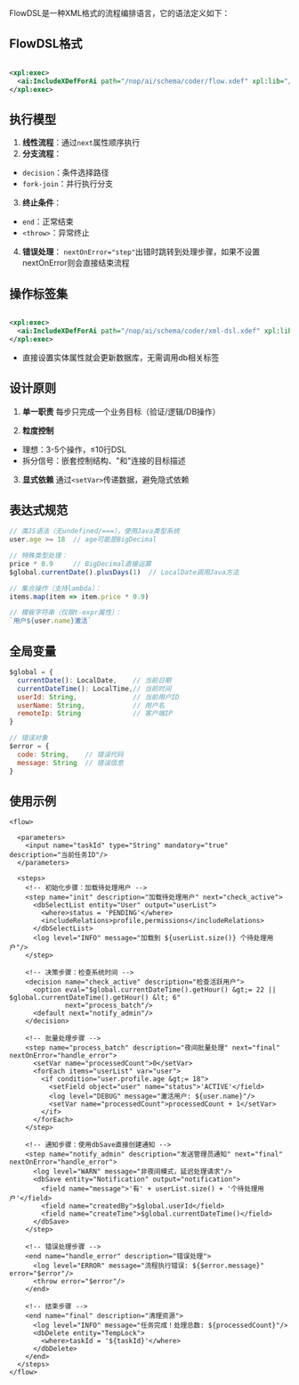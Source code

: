 FlowDSL是一种XML格式的流程编排语言，它的语法定义如下：

## FlowDSL格式

```xml

<xpl:exec>
  <ai:IncludeXDefForAi path="/nop/ai/schema/coder/flow.xdef" xpl:lib="/nop/ai/xlib/ai.xlib"/>
</xpl:exec>
```

## 执行模型

1. **线性流程**：通过`next`属性顺序执行
2. **分支流程**：

- `decision`：条件选择路径
- `fork-join`：并行执行分支

3. **终止条件**：

- `end`：正常结束
- `<throw>`：异常终止

4. **错误处理**： `nextOnError="step"`出错时跳转到处理步骤，如果不设置nextOnError则会直接结束流程

## 操作标签集

```xml

<xpl:exec>
  <ai:IncludeXDefForAi path="/nop/ai/schema/coder/xml-dsl.xdef" xpl:lib="/nop/ai/xlib/ai.xlib"/>
</xpl:exec>
```

* 直接设置实体属性就会更新数据库，无需调用db相关标签

## 设计原则

1. **单一职责**
   每步只完成一个业务目标（验证/逻辑/DB操作）

2. **粒度控制**

- 理想：3-5个操作，≤10行DSL
- 拆分信号：嵌套控制结构、"和"连接的目标描述

3. **显式依赖**
   通过`<setVar>`传递数据，避免隐式依赖

## 表达式规范

```javascript
// 类JS语法（无undefined/===），使用Java类型系统
user.age >= 18  // age可能是BigDecimal

// 特殊类型处理：
price * 0.9     // BigDecimal直接运算
$global.currentDate().plusDays(1)  // LocalDate调用Java方法

// 集合操作（支持lambda）：
items.map(item => item.price * 0.9)

// 模板字符串（仅限t-expr属性）：
`用户${user.name}激活`
```

## 全局变量

```javascript
$global = {
  currentDate(): LocalDate,    // 当前日期
  currentDateTime(): LocalTime,// 当前时间
  userId: String,              // 当前用户ID
  userName: String,            // 用户名
  remoteIp: String             // 客户端IP
}

// 错误对象
$error = {
  code: String,    // 错误代码
  message: String  // 错误信息
}
```

## 使用示例

```xpl
<flow>

  <parameters>
    <input name="taskId" type="String" mandatory="true" description="当前任务ID"/>
  </parameters>

  <steps>
    <!-- 初始化步骤：加载待处理用户 -->
    <step name="init" description="加载待处理用户" next="check_active">
      <dbSelectList entity="User" output="userList">
        <where>status = 'PENDING'</where>
        <includeRelations>profile,permissions</includeRelations>
      </dbSelectList>
      <log level="INFO" message="加载到 ${userList.size()} 个待处理用户"/>
    </step>

    <!-- 决策步骤：检查系统时间 -->
    <decision name="check_active" description="检查活跃用户">
      <option eval="$global.currentDateTime().getHour() &gt;= 22 || $global.currentDateTime().getHour() &lt; 6"
              next="process_batch"/>
      <default next="notify_admin"/>
    </decision>

    <!-- 批量处理步骤 -->
    <step name="process_batch" description="夜间批量处理" next="final" nextOnError="handle_error">
      <setVar name="processedCount">0</setVar>
      <forEach items="userList" var="user">
        <if condition="user.profile.age &gt;= 18">
          <setField object="user" name="status">'ACTIVE'</field>
          <log level="DEBUG" message="激活用户: ${user.name}"/>
          <setVar name="processedCount">processedCount + 1</setVar>
        </if>
      </forEach>
    </step>

    <!-- 通知步骤：使用dbSave直接创建通知 -->
    <step name="notify_admin" description="发送管理员通知" next="final" nextOnError="handle_error">
      <log level="WARN" message="非夜间模式，延迟处理请求"/>
      <dbSave entity="Notification" output="notification">
        <field name="message">'有' + userList.size() + '个待处理用户'</field>
        <field name="createdBy">$global.userId</field>
        <field name="createTime">$global.currentDateTime()</field>
      </dbSave>
    </step>

    <!-- 错误处理步骤 -->
    <end name="handle_error" description="错误处理">
      <log level="ERROR" message="流程执行错误: ${$error.message}" error="$error"/>
      <throw error="$error"/>
    </end>

    <!-- 结束步骤 -->
    <end name="final" description="清理资源">
      <log level="INFO" message="任务完成！处理总数: ${processedCount}"/>
      <dbDelete entity="TempLock">
        <where>taskId = '${taskId}'</where>
      </dbDelete>
    </end>
  </steps>
</flow>
```
